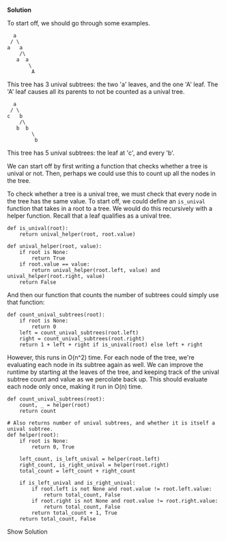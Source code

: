 

**Solution**

To start off, we should go through some examples.

      a
     / \
    a   a
        /\
       a  a
           \
            A
    

This tree has 3 unival subtrees: the two 'a' leaves, and the one 'A' leaf. The 'A' leaf causes all its parents to not be counted as a unival tree.

      a
     / \
    c   b
        /\
       b  b
            \
             b
    

This tree has 5 unival subtrees: the leaf at 'c', and every 'b'.

We can start off by first writing a function that checks whether a tree is unival or not. Then, perhaps we could use this to count up all the nodes in the tree.

To check whether a tree is a unival tree, we must check that every node in the tree has the same value. To start off, we could define an `is_unival` function that takes in a root to a tree. We would do this recursively with a helper function. Recall that a leaf qualifies as a unival tree.

    def is_unival(root):
        return unival_helper(root, root.value)
    
    def unival_helper(root, value):
        if root is None:
            return True
        if root.value == value:
            return unival_helper(root.left, value) and unival_helper(root.right, value)
        return False
    

And then our function that counts the number of subtrees could simply use that function:

    def count_unival_subtrees(root):
        if root is None:
            return 0
        left = count_unival_subtrees(root.left)
        right = count_unival_subtrees(root.right)
        return 1 + left + right if is_unival(root) else left + right
    

However, this runs in O(n^2) time. For each node of the tree, we're evaluating each node in its subtree again as well. We can improve the runtime by starting at the leaves of the tree, and keeping track of the unival subtree count and value as we percolate back up. This should evaluate each node only once, making it run in O(n) time.

    def count_unival_subtrees(root):
        count, _ = helper(root)
        return count
    
    # Also returns number of unival subtrees, and whether it is itself a unival subtree.
    def helper(root):
        if root is None:
            return 0, True
    
        left_count, is_left_unival = helper(root.left)
        right_count, is_right_unival = helper(root.right)
        total_count = left_count + right_count
    
        if is_left_unival and is_right_unival:
            if root.left is not None and root.value != root.left.value:
                return total_count, False
            if root.right is not None and root.value != root.right.value:
                return total_count, False
            return total_count + 1, True
        return total_count, False
    

Show Solution